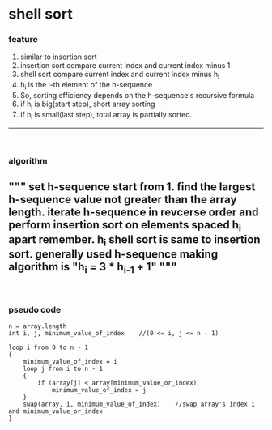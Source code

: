 shell sort
==============

### feature
1. similar to insertion sort
2. insertion sort compare current index and current index minus 1
3. shell sort compare current index and current index minus h<sub>i</sub>
4. h<sub>i</sub> is the i-th element of the h-sequence
5. So, sorting efficiency depends on the h-sequence's recursive formula
6. if h<sub>i</sub> is big(start step), short array sorting
7. if h<sub>i</sub> is small(last step), total array is partially sorted.
---
<br/>
   
### algorithm
"""
set h-sequence start from 1.
find the largest h-sequence value not greater than the array length.
iterate h-sequence in revcerse order and perform insertion sort on elements spaced h<sub>i</sub> apart
remember. h<sub>i</sub> shell sort is same to insertion sort.
generally used h-sequence making algorithm is "h<sub>i</sub> = 3 * h<sub>i-1</sub> + 1"
"""
---
<br/>

### pseudo code
    n = array.length
    int i, j, minimum_value_of_index    //(0 <= i, j <= n - 1)
        
    loop i from 0 to n - 1
    {
        minimum_value_of_index = i
        loop j from i to n - 1
        {
            if (array[j] < array[minimum_value_or_index)
                minimum_value_of_index = j
        }
        swap(array, i, minimum_value_of_index)    //swap array's index i and minimum_value_or_index
    }
            

